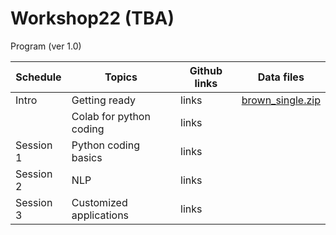 # Workshop22 (TBA)

Program (ver 1.0)

| Schedule | Topics | Github links | Data files |
|----------|--------|--------------|------------|
| Intro | Getting ready | links | [brown_single.zip](https://github.com/MK316/workshop22/blob/main/data/brown_single.zip)    |
|           | Colab for python coding | links |     |
| Session 1 | Python coding basics | links |     |
| Session 2 | NLP | links |     |
| Session 3 | Customized applications | links |     |


